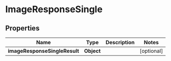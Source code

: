 # ImageResponseSingle

## Properties
Name | Type | Description | Notes
------------ | ------------- | ------------- | -------------
**imageResponseSingleResult** | **Object** |  |  [optional]
